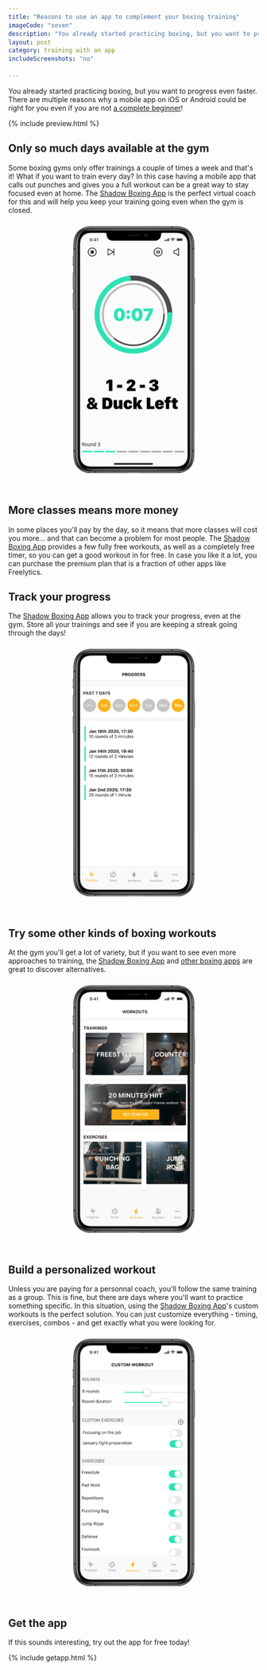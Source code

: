 ```yaml
---
title: "Reasons to use an app to complement your boxing training"
imageCode: "seven"
description: "You already started practicing boxing, but you want to progress even faster... keep reading!"
layout: post
category: training with an app
includeScreenshots: "no"

---
```


You already started practicing boxing, but you want to progress even faster. There are multiple reasons why a mobile app on iOS or Android could be right for you even if you are not [a complete beginner](/learning-to-box-with-an-app/)!

{% include preview.html %}

## Only so much days available at the gym

Some boxing gyms only offer trainings a couple of times a week and that's it! What if you want to train every day? In this case having a mobile app that calls out punches and gives you a full workout can be a great way to stay focused even at home. The [Shadow Boxing App](/) is the perfect virtual coach for this and will help you keep your training going even when the gym is closed.

<div style='text-align: center'><img src='/assets/screenshots/web_screenshot_2.png' style='width: 250px;margin: 10px 0px 30px 0px;' alt='Custom boxing training app'/></div>

## More classes means more money

In some places you'll pay by the day, so it means that more classes will cost you more... and that can become a problem for most people. The [Shadow Boxing App](/) provides a few fully free workouts, as well as a completely free timer, so you can get a good workout in for free. In case you like it a lot, you can purchase the premium plan that is a fraction of other apps like Freelytics.

## Track your progress

The [Shadow Boxing App](/) allows you to track your progress, even at the gym. Store all your trainings and see if you are keeping a streak going through the days!

<div style='text-align: center'><img src='/assets/screenshots/web_screenshot_6.png' style='width: 250px;margin: 10px 0px 30px 0px;' alt='Track your boxing journey with this boxing app'/></div>

## Try some other kinds of boxing workouts

At the gym you'll get a lot of variety, but if you want to see even more approaches to training, the [Shadow Boxing App](/) and [other boxing apps](/best-ios-boxing-apps-in-2022/) are great to discover alternatives.

<div style='text-align: center'><img src='/assets/screenshots/web_screenshot_1.png' style='width: 250px;margin: 10px 0px 30px 0px;' alt='Boxing with an app following many different workouts'/></div>

## Build a personalized workout

Unless you are paying for a personnal coach, you'll follow the same training as a group. This is fine, but there are days where you'll want to practice something specific. In this situation, using the [Shadow Boxing App](/)'s custom workouts is the perfect solution. You can just customize everything - timing, exercises, combos - and get exactly what you were looking for.

<div style='text-align: center'><img src='/assets/screenshots/web_screenshot_3.png' style='width: 250px;margin: 10px 0px 30px 0px;' alt='Custom boxing training app'/></div>

## Get the app

If this sounds interesting, try out the app for free today!

{% include getapp.html %}